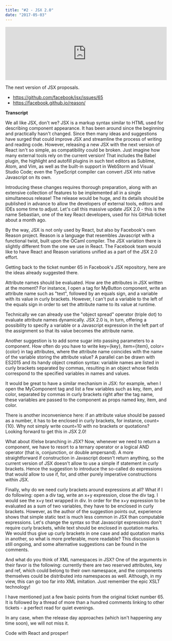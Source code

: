 ```yaml
---
title: "#2 - JSX 2.0"
date: "2017-05-03"
---
```


<iframe width="100%" height="166" scrolling="no" frameborder="no" src="https://w.soundcloud.com/player/?url=https%3A//api.soundcloud.com/tracks/320721705&amp;color=ff5500&amp;auto_play=false&amp;hide_related=false&amp;show_comments=true&amp;show_user=true&amp;show_reposts=false"></iframe>

The next version of JSX proposals.
- https://github.com/facebook/jsx/issues/65
- https://facebook.github.io/reason/

<!-- end -->
**Transcript**

We all like JSX, don't we? JSX is a markup syntax similar to HTML used for describing component appearance. It has been around since the beginning and practically hasn't changed. Since then many ideas and suggestions have surged that could improve JSX and streamline the process of writing and reading code. However, releasing a new JSX with the next version of React isn't so simple, as compatibility could be broken. Just imagine how many external tools rely on the current version! That includes the Babel plugin, the highlight and autofill plugins in such text editors as Sublime, Atom, and Vim, as well as the built-in support in WebStorm and Visual Studio Code; even the TypeScript compiler can convert JSX into native Javascript on its own.

Introducing these changes requires thorough preparation, along with an extensive collection of features to be implemented all in a single simultaneous release! The release would be huge, and its details should be published in advance to allow the developers of external tools, editors and IDEs some time to adjust. Let's call this massive update JSX 2.0 - this is the name Sebastian, one of the key React developers, used for his GitHub ticket about a month ago. 

By the way, JSX is not only used by React, but also by Facebook's own Reason project. Reason is a language that resembles Javascript with a functional twist, built upon the OCaml compiler. The JSX variation there is slightly different from the one we use in React. The Facebook team would like to have React and Reason variations unified as a part of the JSX 2.0 effort.

Getting back to the ticket number 65 in Facebook's JSX repository, here are the ideas already suggested there.

Attribute names should be evaluated. How are the attributes in JSX written at the moment? For instance, I open a tag for MyButton component, write an attribute name such as "text", followed by an equals sign, and a variable with its value in curly brackets. However, I can't put a variable to the left of the equals sign in order to set the attribute name to its value at runtime.

Technically we can already use the "object spread" operator (triple dot) to evaluate attribute names dynamically. JSX 2.0 is, in turn, offering a possibility to specify a variable or a Javascript expression in the left part of the assignment so that its value becomes the attribute name.

Another suggestion is to add some sugar into passing parameters to a component. How often do you have to write key={key}, item={item}, color={color} in tag attributes, where the attribute name coincides with the name of the variable storing the attribute value? A parallel can be drawn with ES2015 and its handy object creation syntax: variable names are listed in curly brackets separated by commas, resulting in an object whose fields correspond to the specified variables in names and values.

It would be great to have a similar mechanism in JSX: for example, when I open the MyComponent tag and list a few variables such as key, item, and color, separated by commas in curly brackets right after the tag name, these variables are passed to the component as props named key, item, and color.

There is another inconvenience here: if an attribute value should be passed as a number, it has to be enclosed in curly brackets, for instance, count={10}. Why not simply write count=10 with no brackets or quotations? Looking forward to get this in JSX 2.0!

What about if/else branching in JSX? Now, whenever we need to return a component, we have to resort to a ternary operator or a logical AND operator (that is, conjunction, or double ampersand). A more straightforward if construction in Javascript doesn't return anything, so the current version of JSX doesn't allow to use a simple if statement in curly brackets. Hence the suggestion to introduce the so-called do expressions that would allow to use if, for, and other purely imperative constructions within JSX.

Finally, why do we need curly brackets around expressions at all? What if I do following: open a div tag, write an x+y expression, close the div tag. I would see the x+y text wrapped in div. In order for the x+y expression to be evaluated as a sum of two variables, they have to be enclosed in curly brackets. However, as the author of the suggestion points out, experience shows that simple static text is much less common in JSX than computable expressions. Let's change the syntax so that Javascript expressions don't require curly brackets, while text should be enclosed in quotation marks. We would thus give up curly brackets in one case and add quotation marks in another, so what is more preferable, more readable? This discussion is still ongoing, and some alternative suggestions can be found in the comments.

And what do you think of XML namespaces in JSX? One of the arguments in their favor is the following: currently there are two reserved attributes, key and ref, which could belong to their own namespace, and the components themselves could be distributed into namespaces as well. Although, in my view, this can go too far into XML imitation. Just remember the epic XSLT technology!

I have mentioned just a few basic points from the original ticket number 65. It is followed by a thread of more than a hundred comments linking to other tickets - a perfect read for quiet evenings.

In any case, when the release day approaches (which isn't happening any time soon), we will not miss it.

Code with React and prosper!



